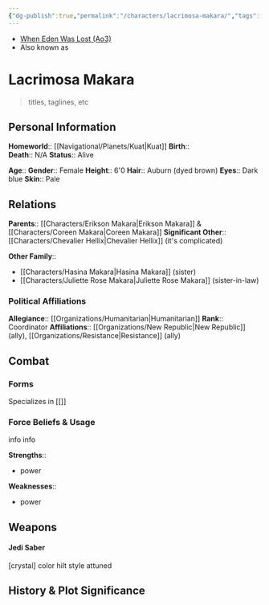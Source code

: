 ```yaml
---
{"dg-publish":true,"permalink":"/characters/lacrimosa-makara/","tags":["greyjedi","resistance","jediknight","i ii iii iv v vi vii","forcesensitive","unfinished"]}
---
```


- [When Eden Was Lost (Ao3)](https://archiveofourown.org/works/19334440/chapters/45992584)
- Also known as 
# Lacrimosa Makara
>titles, taglines, etc

## Personal Information

**Homeworld**::  [[Navigational/Planets/Kuat\|Kuat]] 
**Birth**::  
**Death**::  N/A
**Status**::  Alive

**Age**:: 
**Gender**::  Female
**Height**::  6'0
**Hair**::  Auburn (dyed brown)
**Eyes**::  Dark blue
**Skin**::  Pale

## Relations

**Parents**:: [[Characters/Erikson Makara\|Erikson Makara]] & [[Characters/Coreen Makara\|Coreen Makara]] 
**Significant Other**::  [[Characters/Chevalier Hellix\|Chevalier Hellix]] (it's complicated)

**Other Family**::
- [[Characters/Hasina Makara\|Hasina Makara]] (sister)
- [[Characters/Juliette Rose Makara\|Juliette Rose Makara]] (sister-in-law)

### Political Affiliations

**Allegiance**::  [[Organizations/Humanitarian\|Humanitarian]]
**Rank**::  Coordinator
**Affiliations**::  [[Organizations/New Republic\|New Republic]] (ally), [[Organizations/Resistance\|Resistance]] (ally)  

## Combat

### Forms

Specializes in [[]] 

### Force Beliefs & Usage

info info 

**Strengths**::
- power

**Weaknesses**::
- power

## Weapons

#### Jedi Saber

[crystal] color hilt style attuned

## History & Plot Significance
